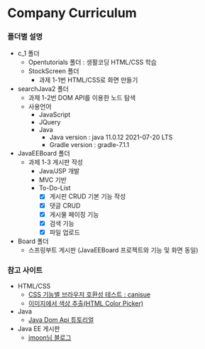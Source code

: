 # Company Curriculum
### 폴더별 설명
* c_1 폴더
  * Opentutorials 폴더 : 생활코딩 HTML/CSS 학습
  * StockScreen 폴더
    * 과제 1-1번 HTML/CSS로 화면 만들기
* searchJava2 폴더 
  * 과제 1-2번 DOM API를 이용한 노드 탐색
  * 사용언어
    * JavaScript
    * JQuery
    * Java
      * Java version : java 11.0.12 2021-07-20 LTS
      * Gradle version : gradle-7.1.1
* JavaEEBoard 폴더
  * 과제 1-3 게시판 작성
    * Java/JSP 개발
    * MVC 기반 
    * To-Do-List
      - [x] 게시판 CRUD 기본 기능 작성
      - [x] 댓글 CRUD
      - [x] 게시물 페이징 기능
      - [x] 검색 기능
      - [x] 파일 업로드
* Board 폴더
  - 스프링부트 게시판 (JavaEEBoard 프로젝트와 기능 및 화면 동일)
 

### 참고 사이트 
  * HTML/CSS
    * [CSS 기능별 브라우저 호환성 테스트 : canisue](https://caniuse.com)
    * [이미지에서 색상 추출(HTML Color Picker)](https://www.w3schools.com/colors/colors_picker.asp)
  * Java
    * [Java Dom Api 튜토리얼](https://howtodoinjava.com/java/xml/read-xml-dom-parser-example/)
  * Java EE 게시판
    * [jmoon님 블로그](https://jmoon.co.kr/category/Develop/JSP-Oracle)